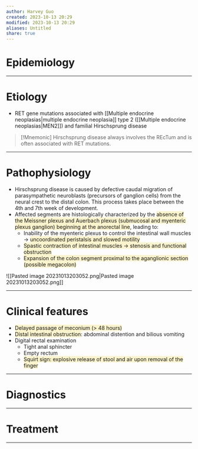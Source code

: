 ```yaml
---
author: Harvey Guo
created: 2023-10-13 20:29
modified: 2023-10-13 20:29
aliases: Untitled
share: true
---
```

# Epidemiology


---
# Etiology
- RET gene mutations associated with [[Multiple endocrine neoplasias|multiple endocrine neoplasia]] type 2 ([[Multiple endocrine neoplasias|MEN2]]) and familial Hirschsprung disease
>[!Mnemonic] 
>Hirschsprung disease always involves the REcTum and is often associated with RET mutations.

---
# Pathophysiology
- Hirschsprung disease is caused by defective caudal migration of parasympathetic neuroblasts (precursors of ganglion cells) from the neural crest to the distal colon. This process takes place between the 4th and 7th week of development.
- Affected segments are histologically characterized by the <span style="background:rgba(240, 200, 0, 0.2)">absence of the Meissner plexus and Auerbach plexus (submucosal and myenteric plexus ganglion) beginning at the anorectal line</span>, leading to:
	- Inability of the myenteric plexus to control the intestinal wall muscles → <span style="background:rgba(240, 200, 0, 0.2)">uncoordinated peristalsis and slowed motility</span>
	- <span style="background:rgba(240, 200, 0, 0.2)">Spastic contraction of intestinal muscles → stenosis and functional obstruction</span>
	- <span style="background:rgba(240, 200, 0, 0.2)">Expansion of the colon segment proximal to the aganglionic section (possible megacolon)</span>
 
![[Pasted image 20231013203052.png|Pasted image 20231013203052.png]]

---
# Clinical features
- <span style="background:rgba(240, 200, 0, 0.2)">Delayed passage of meconium (> 48 hours) </span>
- <span style="background:rgba(240, 200, 0, 0.2)">Distal intestinal obstruction</span>: abdominal distention and bilious vomiting
- Digital rectal examination
	- Tight anal sphincter
	- Empty rectum
	- <span style="background:rgba(240, 200, 0, 0.2)">Squirt sign: explosive release of stool and air upon removal of the finger</span>

---
# Diagnostics


---
# Treatment


---
